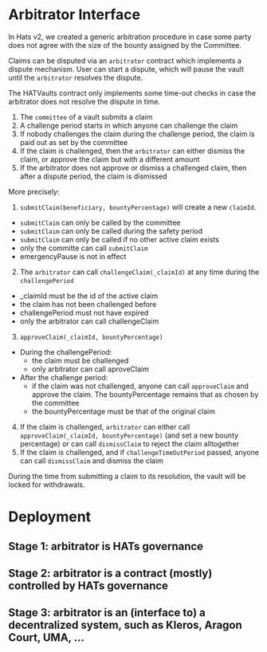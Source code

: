 # Arbitrator Interface

In Hats v2, we created a generic arbitration procedure in case some party does not agree with the size of the bounty assigned by the Committee.

Claims can be disputed via an `arbitrator` contract which implements a dispute mechanism. User can start a dispute, which will pause the vault until the `arbitrator` resolves the dispute. 

The HATVaults contract only implements some time-out checks in case the arbitrator does not resolve the dispute in time.

1. The `committee` of a vault submits a claim 
2. A challenge period starts in which anyone can challenge the claim
3. If nobody challenges the claim during the challenge period, the claim is paid out as set by the committee
4. If the claim is challenged, then the `arbitrator` can either dismiss the claim, or approve the claim but with a different amount
5. If the arbitrator does not approve or dismiss a challenged claim, then after a dispute period, the claim is dismissed


More precisely:

1. `submitClaim(beneficiary, bountyPercentage)` will create a new `claimId`.
  - `submitClaim` can only be called by the committee
  - `submitClaim` can only be called during the safety period
  - `submitClaim` can only be called if no other active claim exists
  - only the committe can call `submitClaim`
  - emergencyPause is not in effect
2. The `arbitrator` can call `challengeClaim(_claimId)` at any time during the `challengePeriod`
  - _claimId must be the id of the active claim
  - the claim has not been challenged before
  - challengePeriod must not have expired
  - only the arbitrator can call challengeClaim
3. `approveClaim(_claimId, bountyPercentage)`
  - During the challengePeriod:
    - the claim must be challenged
    - only arbitrator can call aproveClaim
  - After the challenge period:
    - if the claim was not challenged, anyone can call `approveClaim` and approve the claim. The bountyPercentage remains that as chosen by the committee
    - the bountyPercentage must be that of the original claim
4. If the claim is challenged, `arbitrator` can either call `approveClaim(_claimId, bountyPercentage)` (and set a new bounty percentage) or can call `dismissClaim` to reject the claim alltogether
5. If the claim is challenged, and if `challengeTimeOutPeriod` passed, anyone can call `dismissClaim` and dismiss the claim

During the time from submitting a claim to its resolution, the vault will be locked for withdrawals. 



# Deployment

## Stage 1: arbitrator is HATs governance


## Stage 2: arbitrator is a  contract (mostly) controlled by HATs governance


## Stage 3: arbitrator is an (interface to) a decentralized system, such as Kleros, Aragon Court, UMA, ...




